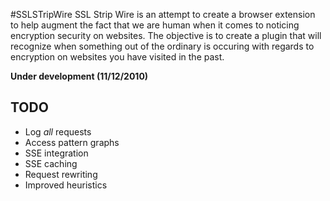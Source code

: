 #SSLSTripWire
SSL Strip Wire is an attempt to create a browser extension to help augment
the fact that we are human when it comes to noticing encryption security
on websites. The objective is to create a plugin that will recognize when
something out of the ordinary is occuring with regards to encryption on
websites you have visited in the past.

<b>Under development (11/12/2010)</b>

## TODO
* Log <i>all</i> requests
* Access pattern graphs
* SSE integration
* SSE caching
* Request rewriting
* Improved heuristics
